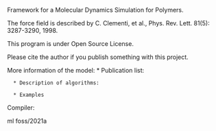 Framework for a Molecular Dynamics Simulation for Polymers. 

The force field is described by C. Clementi, et al., Phys. Rev. Lett.
81(5): 3287-3290, 1998.

This program is under Open Source License. 

Please cite the author if you publish something with this project. 

More information of the model:
      * Publication list:

      * Description of algorithms:

      * Examples

Compiler:

ml foss/2021a
